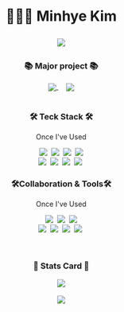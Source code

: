 <h1 align="center">👩🏻‍💻 Minhye Kim <br/>
<p align="center">
 <a href="https://minhyee-portfolio.notion.site/057874f000eb4befb82760d583b88efd"><img src="https://img.shields.io/badge/Notion-000000?style=flat-square&logo=Notion&logoColor=white"/></a>
</p>
</h1>

<div align="center">
<h3 align="center">📚 Major project 📚</h3>
  <a href="https://github.com/teamesa/km-front">
  <img align="center" src="https://github-readme-stats.vercel.app/api/pin/?username=teamesa&repo=km-front&show_icons=true&theme=dracula"/>
</a>&nbsp &nbsp
   <a href="https://github.com/mndangee/react-todo-app">
  <img align="center" src="https://github-readme-stats.vercel.app/api/pin/?username=mndangee&repo=react-todo-app&show_icons=true&theme=dracula"/>
</a>
 </div>

<br/>
<div class=pull-left>
<h3 align="center">🛠 Teck Stack 🛠️</h3>
<p align="center"> Once I've Used </p>
<p align="center">
    <img src="https://img.shields.io/badge/HTML-E34F26?style=flat-square&logo=HTML5&logoColor=white"/>&nbsp 
    <img src="https://img.shields.io/badge/CSS-1572B6?style=flat-square&logo=CSS3&logoColor=white"/>&nbsp 
    <img src="https://img.shields.io/badge/jQuery-0769AD?style=flat-square&logo=jQuery&logoColor=white"/>&nbsp 
    <img src="https://img.shields.io/badge/Sass-CC6699?style=flat-square&logo=Sass&logoColor=white"/><br/> 
    <img src="https://img.shields.io/badge/JavaScript-F7DF1E?style=flat-square&logo=JavaScript&logoColor=white"/>&nbsp 
    <img src="https://img.shields.io/badge/React-61DAFB?style=flat-square&logo=React&logoColor=white"/>&nbsp 
    <img src="https://img.shields.io/badge/TypeScript-3178C6?style=flat-square&logo=TypeScript&logoColor=white"/>&nbsp
    <img src="https://img.shields.io/badge/Next.js-000000?style=flat-square&logo=Next.js&logoColor=white"/>&nbsp 
</p>
</div>


<div class="pull-right">
<h3 align="center">🛠Collaboration & Tools🛠️</h3>
<p align="center"> Once I've Used </p>
<p align="center">
    <img src="https://img.shields.io/badge/VScode-007ACC?style=flat-square&logo=Visual Studio Code&logoColor=white"/>&nbsp 
    <img src="https://img.shields.io/badge/GitHub-181717?style=flat-square&logo=GitHub&logoColor=white"/>&nbsp 
    <img src="https://img.shields.io/badge/Git-F05032?style=flat-square&logo=Git&logoColor=white"/><br/>
    <img src="https://img.shields.io/badge/Confluence-172B4D?style=flat-square&logo=Confluence&logoColor=white"/>&nbsp
    <img src="https://img.shields.io/badge/Jira-0052CC?style=flat-square&logo=Jira&logoColor=white"/>&nbsp 
    <img src="https://img.shields.io/badge/Slack-4A154B?style=flat-square&logo=Slack&logoColor=white"/>&nbsp 
    <img src="https://img.shields.io/badge/Yarn-2C8EBB?style=flat-square&logo=yarn&logoColor=white"/>&nbsp
</p>
</div>


<br/>
<h3 align="center">📔 Stats Card 📔</h3>
<div align="center">
 <a href="https://github.com/mndangee/github-readme-stats">
  <img align="center" src="https://github-readme-stats.vercel.app/api?username=mndangee&show_icons=true&theme=dracula" />
</a> <br/><br/>
 
  <a href="https://github.com/mndangee/github-readme-stats">
  <img align="center" src="https://github-readme-stats.vercel.app/api/top-langs/?username=mndangee&layout=compact&theme=dracula" />
</a>
 </div>






<!--
**mndangee/mndangee** is a ✨ _special_ ✨ repository because its `README.md` (this file) appears on your GitHub profile.

Here are some ideas to get you started:

- 🔭 I’m currently working on ...
- 🌱 I’m currently learning ...
- 👯 I’m looking to collaborate on ...
- 🤔 I’m looking for help with ...
- 💬 Ask me about ...
- 📫 How to reach me: ...
- 😄 Pronouns: ...
- ⚡ Fun fact: ...
-->
